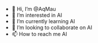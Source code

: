 - 👋 Hi, I’m @AqMau
- 👀 I’m interested in AI
- 🌱 I’m currently learning AI
- 💞️ I’m looking to collaborate on AI
- 📫 How to reach me AI

<!---
AqMau/AqMau is a ✨ special ✨ repository because its `README.md` (this file) appears on your GitHub profile.
You can click the Preview link to take a look at your changes.
--->
